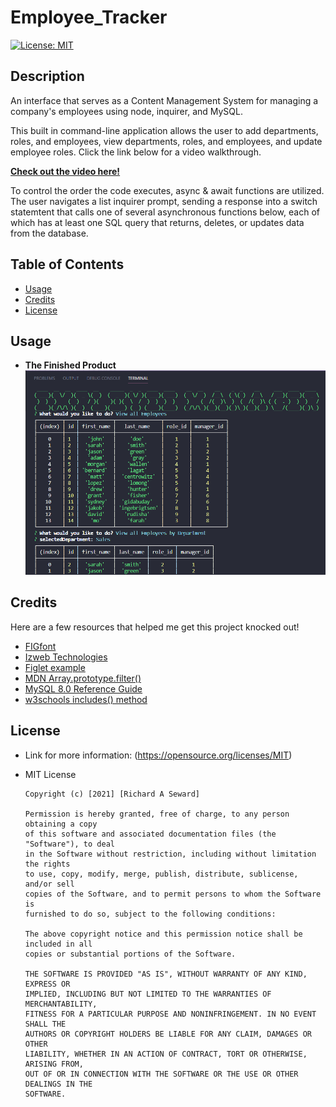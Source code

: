 # Employee_Tracker
[![License: MIT](https://img.shields.io/badge/License-MIT-yellow.svg)](https://opensource.org/licenses/MIT)

## Description
An interface that serves as a Content Management System for managing a company's employees using node, inquirer, and MySQL.

This built in command-line application allows the user to add departments, roles, and employees, view departments, roles, and employees, and update employee roles. Click the link below for a video walkthrough.

**[Check out the video here!](https://drive.google.com/file/d/1-Z7d5IIzcBIHGZ7wPe0pSHVjXTYoZc7j/view)**

To control the order the code executes, async & await functions are utilized. The user navigates a list inquirer prompt, sending a response into a switch statemtent that calls one of several asynchronous functions below, each of which has at least one SQL query that returns, deletes, or updates data from the database.

## Table of Contents
* [Usage](#usage)
* [Credits](#credits)
* [License](#license)

## Usage
* **The Finished Product**  
![Employee Tracker](assets/images/snapshot.png)

## Credits
Here are a few resources that helped me get this project knocked out!
* [FIGfont](http://www.jave.de/figlet/figfont.html)
* [Izweb Technologies](https://www.youtube.com/watch?v=7gKd0MYsSnE)
* [Figlet example](http://www.figlet.org/examples.html)
* [MDN Array.prototype.filter()](https://www.youtube.com/watch?v=7gKd0MYsSnE)
* [MySQL 8.0 Reference Guide](https://dev.mysql.com/doc/refman/8.0/en/sorting-rows.html)
* [w3schools includes() method](https://www.w3schools.com/jsref/jsref_includes.asp)

## License
* Link for more information: (https://opensource.org/licenses/MIT)
* MIT License

      Copyright (c) [2021] [Richard A Seward]
      
      Permission is hereby granted, free of charge, to any person obtaining a copy
      of this software and associated documentation files (the "Software"), to deal
      in the Software without restriction, including without limitation the rights
      to use, copy, modify, merge, publish, distribute, sublicense, and/or sell
      copies of the Software, and to permit persons to whom the Software is
      furnished to do so, subject to the following conditions:
      
      The above copyright notice and this permission notice shall be included in all
      copies or substantial portions of the Software.
      
      THE SOFTWARE IS PROVIDED "AS IS", WITHOUT WARRANTY OF ANY KIND, EXPRESS OR
      IMPLIED, INCLUDING BUT NOT LIMITED TO THE WARRANTIES OF MERCHANTABILITY,
      FITNESS FOR A PARTICULAR PURPOSE AND NONINFRINGEMENT. IN NO EVENT SHALL THE
      AUTHORS OR COPYRIGHT HOLDERS BE LIABLE FOR ANY CLAIM, DAMAGES OR OTHER
      LIABILITY, WHETHER IN AN ACTION OF CONTRACT, TORT OR OTHERWISE, ARISING FROM,
      OUT OF OR IN CONNECTION WITH THE SOFTWARE OR THE USE OR OTHER DEALINGS IN THE
      SOFTWARE.
